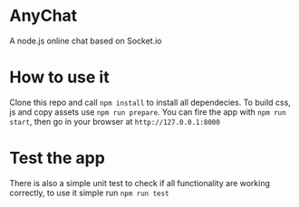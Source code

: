 # AnyChat
A node.js online chat based on Socket.io

# How to use it
Clone this repo and call `npm install` to install all dependecies.
To build css, js and copy assets use `npm run prepare`.
You can fire the app with `npm run start`, then go in your browser at `http://127.0.0.1:8000`

# Test the app
There is also a simple unit test to check if all functionality are working correctly, to use it simple run `npm run test`
